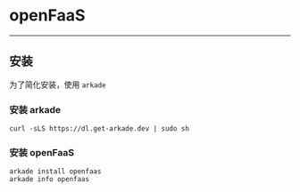 # openFaaS

---

## 安装

为了简化安装，使用 ```arkade```

### 安装 arkade

```
curl -sLS https://dl.get-arkade.dev | sudo sh
```

### 安装 openFaaS

```
arkade install openfaas
arkade info openfaas
```
